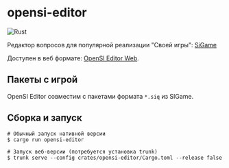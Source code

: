 # opensi-editor 

![Rust](https://github.com/opensi/opensi/workflows/Rust/badge.svg)

Редактор вопросов для популярной реализации "Своей игры": [SiGame](https://vladimirkhil.com/si/game)

Доступен в веб формате: [OpenSI Editor Web](https://opensi.github.io/opensi-editor).

## Пакеты с игрой

OpenSI Editor совместим с пакетами формата `*.siq` из SIGame.

## Сборка и запуск

```shell
# Обычный запуск нативной версии
$ cargo run opensi-editor

# Запуск веб-версии (потребуется установка trunk)
$ trunk serve --config crates/opensi-editor/Cargo.toml --release false
```
